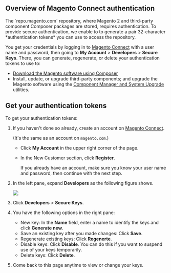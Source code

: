 <div markdown="1">

<h2 id="auth-overview">Overview of Magento Connect authentication</h2>
The `repo.magento.com` repository, where Magento 2 and third-party component Composer packages are stored, requires authentication. To provide secure authentication, we enable to to generate a pair 32-character *authentication tokens* you can use to access the repository.

You get your credentials by logging in to <a href="http://www.magentocommerce.com/magento-connect" target="_blank">Magento Connect</a> with a user name and password, then going to **My Account** > **Developers** > **Secure Keys**. There, you can generate, regenerate, or delete your authentication tokens to use to:

*	<a href="{{ site.gdeurl }}install-gde/prereq/integrator_install.html">Download the Magento software using Composer</a>
*	Install, update, or upgrade third-party components; and upgrade the Magento software using the <a href="{{ site.gdeurl }}comp-mgr/bk-compman-upgrade-guide.html">Component Manager and System Upgrade</a> utilities.

<h2 id="auth-get">Get your authentication tokens</h2>
To get your authentication tokens:

1.	If you haven't done so already, create an account on <a href="http://www.magentocommerce.com/magento-connect">Magento Connect</a>.

	(It's the same as an account on `magento.com`.)

	*	Click **My Account** in the upper right corner of the page.
	*	In the New Customer section, click **Register**.

		If you already have an account, make sure you know your user name and password, then continue with the next step.

2.	In the left pane, expand **Developers** as the following figure shows.

	<img src="{{ site.baseurl }}common/images/connect_keys1.png">

3.	Click **Developers** > **Secure Keys**.
4.	You have the following options in the right pane:

	*	New key: In the **Name** field, enter a name to identify the keys and click **Generate new**.
	*	Save an existing key after you made changes: Click **Save**.
	*	Regenerate existing keys: Click **Regenerte**. 
	*	Disable keys: Click **Disable**. You can do this if you want to suspend use of your keys temporarily.
	*	Delete keys: Click **Delete**.

5.	Come back to this page anytime to view or change your keys.